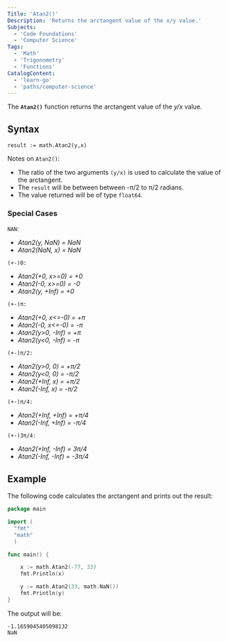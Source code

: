 ```yaml
---
Title: 'Atan2()'
Description: 'Returns the arctangent value of the x/y value.'
Subjects:
  - 'Code Foundations'
  - 'Computer Science'
Tags:
  - 'Math'
  - 'Trigonometry'
  - 'Functions'
CatalogContent:
  - 'learn-go'
  - 'paths/computer-science'
---
```


The **`Atan2()`** function returns the arctangent value of the _y/x_ value.

## Syntax

```pseudo
result := math.Atan2(y,x)
```

Notes on `Atan2()`:

- The ratio of the two arguments `(y/x)` is used to calculate the value of the arctangent.
- The `result` will be between between -π/2 to π/2 radians.
- The value returned will be of type `float64`.

### Special Cases

`NAN`:

- _Atan2(y, NaN) = NaN_
- _Atan2(NaN, x) = NaN_

`(+-)0:`

- _Atan2(+0, x>=0) = +0_
- _Atan2(-0, x>=0) = -0_
- _Atan2(y, +Inf) = +0_

`(+-)π:`

- _Atan2(+0, x<=-0) = +π_
- _Atan2(-0, x<=-0) = -π_
- _Atan2(y>0, -Inf) = +π_
- _Atan2(y<0, -Inf) = -π_

`(+-)π/2:`

- _Atan2(y>0, 0) = +π/2_
- _Atan2(y<0, 0) = -π/2_
- _Atan2(+Inf, x) = +π/2_
- _Atan2(-Inf, x) = -π/2_

`(+-)π/4:`

- _Atan2(+Inf, +Inf) = +π/4_
- _Atan2(-Inf, +Inf) = -π/4_

`(+-)3π/4:`

- _Atan2(+Inf, -Inf) = 3π/4_
- _Atan2(-Inf, -Inf) = -3π/4_

## Example

The following code calculates the arctangent and prints out the result:

```go
package main

import (
  "fmt"
  "math"
  )

func main() {

    x := math.Atan2(-77, 33)
    fmt.Println(x)

    y := math.Atan2(33, math.NaN())
    fmt.Println(y)
}
```

The output will be:

```shell
-1.1659045405098132
NaN
```
